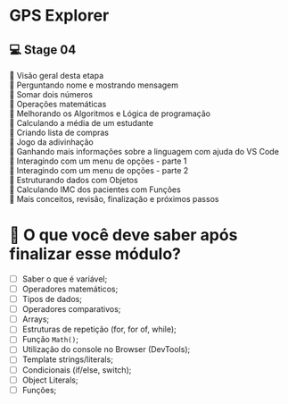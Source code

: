 # GPS Explorer

## 💻 Stage 04

🚀 Visão geral desta etapa </br>
🚀 Perguntando nome e mostrando mensagem </br>
🚀 Somar dois números </br>
🚀 Operações matemáticas </br>
🚀 Melhorando os Algoritmos e Lógica de programação </br>
🚀 Calculando a média de um estudante </br>
🚀 Criando lista de compras </br>
🚀 Jogo da adivinhação </br>
🚀 Ganhando mais informações sobre a linguagem com ajuda do VS Code </br>
🚀 Interagindo com um menu de opções - parte 1 </br>
🚀 Interagindo com um menu de opções - parte 2 </br>
🚀 Estruturando dados com Objetos </br>
🚀 Calculando IMC dos pacientes com Funções </br>
🚀 Mais conceitos, revisão, finalização e próximos passos </br>

# 🤔 O que você deve saber após finalizar esse módulo?

- [ ] Saber o que é variável;
- [ ] Operadores matemáticos;
- [ ] Tipos de dados;
- [ ] Operadores comparativos;
- [ ] Arrays;
- [ ] Estruturas de repetição (for, for of, while);
- [ ] Função `Math()`;
- [ ] Utilização do console no Browser (DevTools);
- [ ] Template strings/literals;
- [ ] Condicionais (if/else, switch);
- [ ] Object Literals;
- [ ] Funções;
